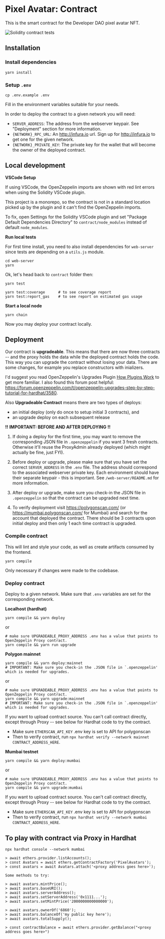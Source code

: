 # Pixel Avatar: Contract

This is the smart contract for the Developer DAO pixel avatar NFT.

![Solidity contract tests](https://github.com/Developer-DAO/pixel-avatars/actions/workflows/continuous-integration.yaml/badge.svg)

## Installation

### Install dependencies

```shell
yarn install
```

### Setup `.env`

```shell
cp .env.example .env
```

Fill in the environment variables suitable for your needs.

In order to deploy the contract to a given network you will need:

-   `SERVER_ADDRESS`: The address from the webserver keypair. See "Deployment" section for more information.
-   `{NETWORK}_RPC_URL`: An http://infura.io url. Sign up for http://infura.io to get one for the given network.
-   `{NETWORK}_PRIVATE_KEY`: The private key for the wallet that will become the owner of the deployed contract.

## Local development

**VSCode Setup**

If using VSCode, the OpenZeppelin imports are shown with red lint errors when using the Solidity VSCode plugin.

This project is a monorepo, so the contract is not in a standard location picked up by the plugin and it can't find the OpenZeppelin imports.

To fix, open Settings for the Solidity VSCode plugin and set "Package Default Dependencies Directory" to `contract/node_modules` instead of default `node_modules`.

**Run local tests**

For first time install, you need to also install dependencies for `web-server` since tests are depending on a `utils.js` module.

```shell
cd web-server
yarn
```

Ok, let's head back to `contract` folder then:

```shell
yarn test

yarn test:coverage      # to see coverage report
yarn test:report_gas    # to see report on estimated gas usage
```

**Start a local node**

```shell
yarn chain
```

Now you may deploy your contract locally.

## Deployment

Our contract is **upgradeable**. This means that there are now three contracts -- and the proxy holds the data while the deployed contract holds the code. This way you can upgrade the contract without losing your data. There are some changes, for example you replace constructors with inializers.

I'd suggest you read OpenZeppelin's Upgrades Plugin [How Plugins Work](https://docs.openzeppelin.com/upgrades-plugins/1.x/#how-plugins-work) to get more familiar. I also found this forum post helpful: <https://forum.openzeppelin.com/t/openzeppelin-upgrades-step-by-step-tutorial-for-hardhat/3580>.

Also **Upgradeable Contract** means there are two types of deploys:

-   an initial deploy (only do once to setup initial 3 contracts), and
-   an upgrade deploy on each subsequent release

**!!**
**IMPORTANT: BEFORE AND AFTER DEPLOYING**
**!!**

1. If doing a deploy for the first time, you may want to remove the corresponding JSON file in `.openzeppelin` if you want 3 fresh contracts. Otherwise it'll reuse the ProxyAdmin already deployed (which might actually be fine, just FYI).

2. Before deploy or upgrade, please make sure that you have set the correct `SERVER_ADDRESS` in the `.env` file. The address should correspond to the associated webserver private key. Each environment should have their separate keypair - this is important. See `/web-server/README.md` for more information.

3. After deploy or upgrade, make sure you check-in the JSON file in `.openzeppelin` so that the contract can be upgraded next time.

4. To verify deployment visit https://polygonscan.com/ (or https://mumbai.polygonscan.com/ for Mumbai) and search for the account that deployed the contract. There should be 3 contracts upon initial deploy and then only 1 each time contract is upgraded.

### Compile contract

This will lint and style your code, as well as create artifacts consumed by the frontend.

```shell
yarn compile
```

Only necessary if changes were made to the codebase.

### Deploy contract

Deploy to a given network. Make sure that `.env` variables are set for the corresponding network.

**Localhost (hardhat)**

```shell
yarn compile && yarn deploy
```

or

```shell
# make sure UPGRADEABLE_PROXY_ADDRESS .env has a value that points to OpenZeppelin Proxy contract.
yarn compile && yarn run upgrade
```

**Polygon mainnet**

```shell
yarn compile && yarn deploy:mainnet
# IMPORTANT: Make sure you check-in the .JSON file in `.openzeppelin' which is needed for upgrades.
```

or

```shell
# make sure UPGRADEABLE_PROXY_ADDRESS .env has a value that points to OpenZeppelin Proxy contract.
yarn compile && yarn upgrade:mainnet
# IMPORTANT: Make sure you check-in the .JSON file in `.openzeppelin' which is needed for upgrades.
```

If you want to upload contract source. You can't call contract directly, except through Proxy -- see below for Hardhat code to try the contract.

-   Make sure `ETHERSCAN_API_KEY` .env key is set to API for polygonscan
-   Then to verify contract, run `npx hardhat verify --network mainnet CONTRACT_ADDRESS_HERE`.

**Mumbai testnet**

```shell
yarn compile && yarn deploy:mumbai
```

or

```shell
# make sure UPGRADEABLE_PROXY_ADDRESS .env has a value that points to OpenZeppelin Proxy contract.
yarn compile && yarn upgrade:mumbai
```

If you want to upload contract source. You can't call contract directly, except through Proxy -- see below for Hardhat code to try the contract.

-   Make sure `ETHERSCAN_API_KEY` .env key is set to API for polygonscan
-   Then to verify contract, run `npx hardhat verify --network mumbai CONTRACT_ADDRESS_HERE`.

## To play with contract via Proxy in Hardhat

    npx hardhat console --network mumbai

    > await ethers.provider.listAccounts();
    > const Avatars = await ethers.getContractFactory('PixelAvatars');
    > const avatars = await Avatars.attach('<proxy address goes here>');

    Some methods to try:

    > await avatars.mintPrice();
    > await avatars.baseURI();
    > await avatars.serverAddress();
    > await avatars.setServerAddress('0x1111...');
    > await avatars.setMintPrice('2000000000000000');

    > await avatars.ownerOf('6860');
    > await avatars.balanceOf('my public key here');
    > await avatars.totalSupply();

    > const contractBalance = await ethers.provider.getBalance("<proxy address goes here>")
